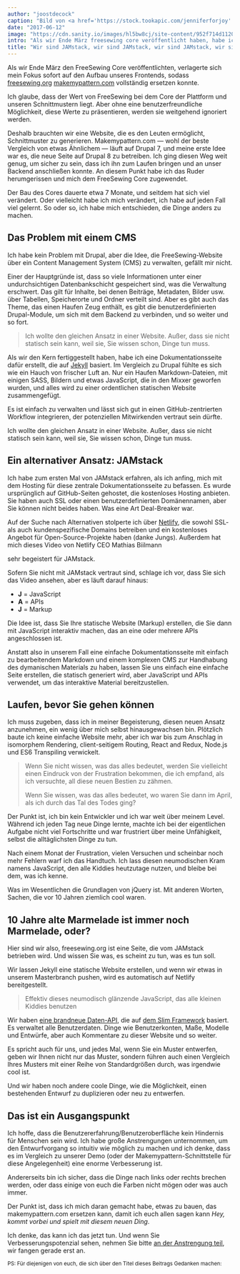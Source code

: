 ```yaml
---
author: "joostdecock"
caption: "Bild von <a href='https://stock.tookapic.com/jenniferforjoy' target='_BLANK' rel='nofollow'>Jennifer</a>"
date: "2017-06-12"
image: "https://cdn.sanity.io/images/hl5bw8cj/site-content/952f714d11203d03a449895053c63963b0c02dbd-2000x1126.jpg"
intro: "Als wir Ende März freesewing core veröffentlicht haben, habe ich mich sofort auf die Entwicklung unseres Frontends konzentriert, damit freesewing.org makemypattern.com vollständig ersetzen kann."
title: "Wir sind JAMstack, wir sind JAMstack, wir sind JAMstack, wir sind JAMstack, wir sind JAMstack, wir sind JAMstack, wir sind JAMstack, wir sind JAMstack, und ich hoffe, dass du auch JAMstack magst"
---
```


Als wir Ende März den FreeSewing Core veröffentlichten, verlagerte sich mein Fokus sofort auf den Aufbau unseres Frontends, sodass [freesewing.org](/) [makemypattern.com](https://makemypattern.com/) vollständig ersetzen konnte.

Ich glaube, dass der Wert von FreeSewing bei dem Core der Plattform und unseren Schnittmustern liegt. Aber ohne eine benutzerfreundliche Möglichkeit, diese Werte zu präsentieren, werden sie weitgehend ignoriert werden.

Deshalb brauchten wir eine Website, die es den Leuten ermöglicht, Schnittmuster zu generieren. Makemypattern.com &mdash; wohl der beste Vergleich von etwas Ähnlichem &mdash; läuft auf Drupal 7, und meine erste Idee war es, die neue Seite auf Drupal 8 zu betreiben. Ich ging diesen Weg weit genug, um sicher zu sein, dass ich ihn zum Laufen bringen und an unser Backend anschließen konnte. An diesem Punkt habe ich das Ruder herumgerissen und mich dem FreeSewing Core zugewendet.

Der Bau des Cores dauerte etwa 7 Monate, und seitdem hat sich viel verändert. Oder vielleicht habe ich mich verändert, ich habe auf jeden Fall viel gelernt. So oder so, ich habe mich entschieden, die Dinge anders zu machen.

## Das Problem mit einem CMS

Ich habe kein Problem mit Drupal, aber die Idee, die FreeSewing-Website über ein Content Management System (CMS) zu verwalten, gefällt mir nicht.

Einer der Hauptgründe ist, dass so viele Informationen unter einer undurchsichtigen Datenbankschicht gespeichert sind, was die Verwaltung erschwert. Das gilt für Inhalte, bei denen Beiträge, Metadaten, Bilder usw. über Tabellen, Speicherorte und Ordner verteilt sind. Aber es gibt auch das Theme, das einen Haufen Zeug enthält, es gibt die benutzerdefinierten Drupal-Module, um sich mit dem Backend zu verbinden, und so weiter und so fort.

> Ich wollte den gleichen Ansatz in einer Website. Außer, dass sie nicht statisch sein kann, weil sie, Sie wissen schon, Dinge tun muss.

Als wir den Kern fertiggestellt haben, habe ich eine Dokumentationsseite dafür erstellt, die auf [Jekyll](https://jekyllrb.com/) basiert. Im Vergleich zu Drupal fühlte es sich wie ein Hauch von frischer Luft an. Nur ein Haufen Markdown-Dateien, mit einigen SASS, Bildern und etwas JavaScript, die in den Mixxer geworfen wurden, und alles wird zu einer ordentlichen statischen Website zusammengefügt.

Es ist einfach zu verwalten und lässt sich gut in einen GitHub-zentrierten Workflow integrieren, der potenziellen Mitwirkenden vertraut sein dürfte.

Ich wollte den gleichen Ansatz in einer Website. Außer, dass sie nicht statisch sein kann, weil sie, Sie wissen schon, Dinge tun muss.


## Ein alternativer Ansatz: JAMstack

Ich habe zum ersten Mal von JAMstack erfahren, als ich anfing, mich mit dem Hosting für diese zentrale Dokumentationsseite zu befassen. Es wurde ursprünglich auf GitHub-Seiten gehostet, die kostenloses Hosting anbieten. Sie haben auch SSL oder einen benutzerdefinierten Domänennamen, aber Sie können nicht beides haben. Was eine Art Deal-Breaker war.

Auf der Suche nach Alternativen stolperte ich über [Netlify](https://www.netlify.com/), die sowohl SSL- als auch kundenspezifische Domains betreiben und ein kostenloses Angebot für Open-Source-Projekte haben (danke Jungs). Außerdem hat mich dieses Video von Netlify CEO Mathias Biilmann

 sehr begeistert für JAMstack.</p> 

Sofern Sie nicht mit JAMstack vertraut sind, schlage ich vor, dass Sie sich das Video ansehen, aber es läuft darauf hinaus:

 - **J** = JavaScript
 - **A** = APIs
 - **J** = Markup

Die Idee ist, dass Sie Ihre statische Website (Markup) erstellen, die Sie dann mit JavaScript interaktiv machen, das an eine oder mehrere APIs angeschlossen ist.

Anstatt also in unserem Fall eine einfache Dokumentationsseite mit einfach zu bearbeitendem Markdown und einem komplexen CMS zur Handhabung des dymanischen Materials zu haben, lassen Sie uns einfach eine einfache Seite erstellen, die statisch generiert wird, aber JavaScript und APIs verwendet, um das interaktive Material bereitzustellen.



## Laufen, bevor Sie gehen können

Ich muss zugeben, dass ich in meiner Begeisterung, diesen neuen Ansatz anzunehmen, ein wenig über mich selbst hinausgewachsen bin. Plötzlich baute ich keine einfache Website mehr, aber ich war bis zum Anschlag in isomorphem Rendering, client-seitigem Routing, React and Redux, Node.js und ES6 Transpiling verwickelt.



> Wenn Sie nicht wissen, was das alles bedeutet, werden Sie vielleicht einen Eindruck von der Frustration bekommen, die ich empfand, als ich versuchte, all diese neuen Bestien zu zähmen.
> 
> Wenn Sie wissen, was das alles bedeutet, wo waren Sie dann im April, als ich durch das Tal des Todes ging? 

Der Punkt ist, ich bin kein Entwickler und ich war weit über meinem Level. Während ich jeden Tag neue Dinge lernte, machte ich bei der eigentlichen Aufgabe nicht viel Fortschritte und war frustriert über meine Unfähigkeit, selbst die alltäglichsten Dinge zu tun.

Nach einem Monat der Frustration, vielen Versuchen und scheinbar noch mehr Fehlern warf ich das Handtuch. Ich lass diesen neumodischen Kram namens JavaScript, den alle Kiddies heutzutage nutzen, und bleibe bei dem, was ich kenne. 

Was im Wesentlichen die Grundlagen von jQuery ist. Mit anderen Worten, Sachen, die vor 10 Jahren ziemlich cool waren.



## 10 Jahre alte Marmelade ist immer noch Marmelade, oder?

Hier sind wir also, freesewing.org ist eine Seite, die vom JAMstack betrieben wird. Und wissen Sie was, es scheint zu tun, was es tun soll.

Wir lassen Jekyll eine statische Website erstellen, und wenn wir etwas in unserem Masterbranch pushen, wird es automatisch auf Netlify bereitgestellt.



> Effektiv dieses neumodisch glänzende JavaScript, das alle kleinen Kiddies benutzen

Wir haben [eine brandneue Daten-API](https://github.com/freesewing/data), die auf [dem Slim Framework](https://www.slimframework.com/) basiert. Es verwaltet alle Benutzerdaten. Dinge wie Benutzerkonten, Maße, Modelle und Entwürfe, aber auch Kommentare zu dieser Website und so weiter.

Es spricht auch für uns, und jedes Mal, wenn Sie ein Muster entwerfen, geben wir Ihnen nicht nur das Muster, sondern führen auch einen Vergleich Ihres Musters mit einer Reihe von Standardgrößen durch, was irgendwie cool ist.

Und wir haben noch andere coole Dinge, wie die Möglichkeit, einen bestehenden Entwurf zu duplizieren oder neu zu entwerfen.



## Das ist ein Ausgangspunkt

Ich hoffe, dass die Benutzererfahrung/Benutzeroberfläche kein Hindernis für Menschen sein wird. Ich habe große Anstrengungen unternommen, um den Entwurfvorgang so intuitiv wie möglich zu machen und ich denke, dass es im Vergleich zu unserer Demo (oder der Makemypattern-Schnittstelle für diese Angelegenheit) eine enorme Verbesserung ist.

Andererseits bin ich sicher, dass die Dinge nach links oder rechts brechen werden, oder dass einige von euch die Farben nicht mögen oder was auch immer.

Der Punkt ist, dass ich mich daran gemacht habe, etwas zu bauen, das makemypattern.com ersetzen kann, damit ich euch allen sagen kann _Hey, kommt vorbei und spielt mit diesem neuen Ding_.

Ich denke, das kann ich das jetzt tun. Und wenn Sie Verbesserungspotenzial sehen, nehmen Sie bitte [an der Anstrengung teil](/contribute), wir fangen gerade erst an.



<small>PS: Für diejenigen von euch, die sich über den Titel dieses Beitrags Gedanken machen:</small>

<YouTube id='oFRbZJXjWIA' />


